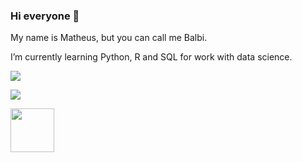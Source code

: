 ### Hi everyone 👋

My name is Matheus, but you can call me Balbi.

I’m currently learning Python, R and SQL for work with data science.

[<img src="https://img.shields.io/badge/LinkedIn-0077B5?style=for-the-badge&logo=linkedin&logoColor=white">](https://www.linkedin.com/in/matheus-balbinote/)

<a href="balbinotematheus@gmail.com">
<img src="https://img.shields.io/badge/Gmail-D14836?style=for-the-badge&logo=gmail&logoColor=white"/>
</a>

[<img src="[https://hermes.dio.me/tracks/aa71615b-e701-4cec-bb64-71ba6974c5fe.png](https://yt3.googleusercontent.com/ytc/APkrFKYvD27NPImtl6QvbBdJ7p3R1KcZ_a-CyJAYvBv1=s176-c-k-c0x00ffffff-no-rj)" width="70">](https://hotmart.com/pt-br/marketplace/produtos/clube-de-assinaturas-da-universidade-dos-dados/Y79687647W)

<!--
**mbalbinote/mbalbinote** is a ✨ _special_ ✨ repository because its `README.md` (this file) appears on your GitHub profile.

Here are some ideas to get you started:

- 🔭 I’m currently working on ...
- 🌱 I’m currently learning ...
- 👯 I’m looking to collaborate on ...
- 🤔 I’m looking for help with ...
- 💬 Ask me about ...
- 📫 How to reach me: ...
- 😄 Pronouns: ...
- ⚡ Fun fact: ...
-->
